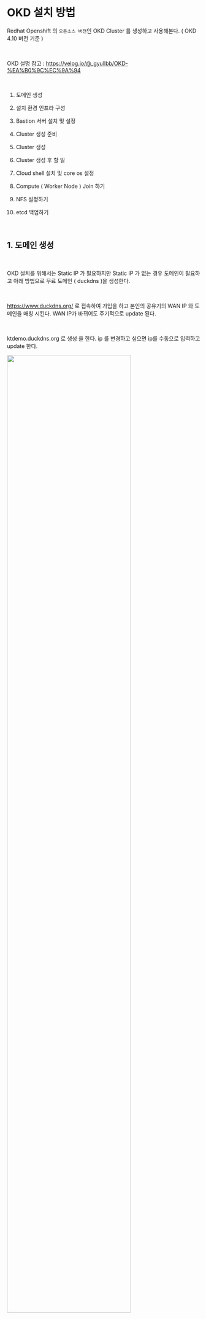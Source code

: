 # OKD  설치 방법
 
Redhat Openshift 의  `오픈소스 버전`인 OKD Cluster 를  생성하고 사용해본다.   ( OKD 4.10 버전 기준 )     

<br/>

OKD 설명 참고 :  https://velog.io/@_gyullbb/OKD-%EA%B0%9C%EC%9A%94  

<br/>

1. 도메인 생성

2. 설치 환경 인프라 구성

3. Bastion 서버 설치 및 설정  

4. Cluster 생성 준비

5. Cluster 생성

6. Cluster 생성 후 할 일

7. Cloud shell 설치 및 core os 설정

8. Compute ( Worker Node ) Join 하기

9. NFS 설정하기

10. etcd 백업하기 

<br/>

## 1. 도메인 생성 

<br>

OKD 설치를 위해서는 Static IP 가 필요하지만 Static IP 가 없는 경우 도메인이 필요하고 아래 방법으로 무료 도메인 ( duckdns )을 생성한다.  

<br/>

https://www.duckdns.org/ 로 접속하여 가입을 하고 본인의 공유기의 WAN IP 와 도메인을 매칭 시킨다. WAN IP가 바뀌어도 주기적으로 update 된다.  

<br/>

ktdemo.duckdns.org 로 생성 을 한다. ip 를 변경하고 싶으면 ip를 수동으로 입력하고 update 한다.

<img src="./assets/duckdns_create.png" style="width: 80%; height: auto;"/>

<br/>

위의 도메인이 우리가 설치하는 base 도메인이 된다.  

<br/>

## 2. 설치 환경 인프라 구성

<br/>

설치에 필요한 Node는 총 3 개이고 boostrap 서버는 master 노드 설치 이후 제거 가능하다.  

<br/>


| 서버구분 | Hypervisor | IP | hostname | 용도 | OS | Spec | 기타
|:--------| :-----|:----|  :----|  :----| :----| :----| :----|  
| VM | proxmox | 192.168.1.1.247 | bastion.okd4.ktdemo.duckdns.org | Bastion(LB,DNS) | Centos 8 Stream | 2 core / 4 G / 30G |
| VM | proxmox | 192.168.1.1.128 | bootstrap.okd4.ktdemo.duckdns.org |  Bootstrap | Fedora Core OS 35 | 2 core / 6 G / 40G |
| VM | vmware | 192.168.1.1.146 | okd-1.okd4.ktdemo.duckdns.org | Master/Worker | Fedora Core OS 35 | 8 core / 20 G / 200G | Base OS 윈도우 11 


<br/>

## 3. Bastion 서버 설치 및 설정

<br/>

bastion 서버는 centos 8 stream 으로 proxmox 서버에 설치 한다.  

설치 과정은 생략한다.   

설치 이후에 centos에서 네트웍 활성화를 해야 IP 받아온다. 

<br/>

### 3.1 편의성 패키지 설치

<br/>

vi 에디터 와 tar, wget 라이브러리 설치

```bash
[root@localhost shclub]# dnf install -y vim bash-completion tcpdump tar wget
```

<br/>

### 3.2 hostname 설정

<br/>


```bash
[root@localhost shclub]# hostnamectl set-hostname bastion.okd4.ktdemo.duckdns.org
```

<br/>

### 3.3 방화벽및 selinux 설정

<br/>

```bash
[root@localhost shclub]# vi /etc/selinux/config
```  

<br/>

```bash
# This file controls the state of SELinux on the system.
# SELINUX= can take one of these three values:
#     enforcing - SELinux security policy is enforced.
#     permissive - SELinux prints warnings instead of enforcing.
#     disabled - No SELinux policy is loaded.
SELINUX=disabled
```

<br/>  

방화벽을 disable 한다.  


```bash
[root@localhost shclub]# systemctl disable firewalld --now
Removed /etc/systemd/system/multi-user.target.wants/firewalld.service.
Removed /etc/systemd/system/dbus-org.fedoraproject.FirewallD1.service.
```  

<br/>

### 3.4 bastion 서버 dns 확인

<br/>

bastion server는  resolv.conf 의 nameserver 설정 을 확인해야 하는 데 외부 라이브러리
설치를 하기 위해서는 공유기의 IP로 설정을 한다. ( search는 상관 없음 )  

```bash
[root@bastion shclub]# vi /etc/resolv.conf
# Generated by NetworkManager
search okd4.ktdemo.duckdns.org
nameserver 192.168.1.1
```

<br/>

### 3.5 HAProxy 설치 및 구성, 시작

<br/>

HA Proxy ( L7 ) 를 설치한다.

```bash
[root@localhost shclub]# yum install -y haproxy
```  

<br/>

configuration 을 설정한다.    

```bash
[root@bastion shclub]# vi /etc/haproxy/haproxy.cfg
# Global settings
#---------------------------------------------------------------------
global
    maxconn     20000
    log         /dev/log local0 info
    chroot      /var/lib/haproxy
    pidfile     /var/run/haproxy.pid
    user        haproxy
    group       haproxy
    daemon

    # turn on stats unix socket
    stats socket /var/lib/haproxy/stats

#---------------------------------------------------------------------
# common defaults that all the 'listen' and 'backend' sections will
# use if not designated in their block
#---------------------------------------------------------------------
defaults
    log                     global
    mode                    http
    option                  httplog
    option                  dontlognull
    option http-server-close
    option redispatch
    option forwardfor       except 127.0.0.0/8
    retries                 3
    maxconn                 20000
    timeout http-request    10000ms
    timeout http-keep-alive 10000ms
    timeout check           10000ms
    timeout connect         40000ms
    timeout client          300000ms
    timeout server          300000ms
    timeout queue           50000ms

# Enable HAProxy stats
listen stats
    bind :9000
    mode http
    stats enable
    stats uri /
    stats refresh 5s

#---------------------------------------------------------------------
# static backend for serving up images, stylesheets and such
#---------------------------------------------------------------------
backend static
    balance     roundrobin
    server      static 127.0.0.1:4331 check

# OKD  API Server
frontend openshift_api_frontend
    bind *:6443
    default_backend openshift_api_backend
    mode tcp
    option tcplog

backend openshift_api_backend
    mode tcp
    balance source
    server      bootstrap 192.168.1.128:6443 check # bootstrap 서버
    server      okd-1 192.168.1.146:6443 check # okd master/worker 설정
    #server     okd-2 192.168.1.147:6443 check  # 추가 서버 있다면 설정

# OKD Machine Config Server
frontend okd_machine_config_server_frontend
    mode tcp
    bind *:22623
    default_backend okd_machine_config_server_backend

backend okd_machine_config_server_backend
    mode tcp
    balance source
    server      bootstrap 192.168.1.128:22623 check # bootstrap 서버
    server      okd-1 192.168.1.146:22623 check # okd master/worker 설정
    #server     okd-2 192.168.1.147:22623 check  # 추가 서버 있다 면 설정

# OKD Ingress - layer 4 tcp mode for each. Ingress Controller will handle layer 7.
frontend okd_http_ingress_frontend
    bind *:80
    default_backend okd_http_ingress_backend
    mode tcp

backend okd_http_ingress_backend
    balance source
    mode tcp
    server      okd-1 192.168.1.146:80 check # okd master/worker 설정
    #server     okd-2 192.168.1.147:80 check  # 추가 서버 있다 면 설정

frontend okd_https_ingress_frontend
    bind *:443
    default_backend okd_https_ingress_backend
    mode tcp

backend okd_https_ingress_backend
    mode tcp
    balance source
    server      okd-1 192.168.1.146:443 check
    #server     okd-2 192.168.1.148:443 check  # 추가 서버 있다 면 설정

```

<br/>

haproxy를 enable 해서 활성화 한다.  

```bash
[root@localhost shclub]# systemctl enable haproxy --now
```  

<br/>

서비스 활성화시에 애러가 발생하면 status를 확인한다.

```bash
[root@bastion shclub]# systemctl status haproxy
```  

<br/>

bind 에러가 나는 경우 아래와 같이 설정한다.

```bash
[root@bastion shclub]# setsebool -P haproxy_connect_any=1
[root@bastion shclub]# systemctl restart haproxy
```  

<br/>

### 3.6 HTTP 서버 ( Apache ) 설치 및 구성

<br/>

bootstrap , master , worker 노드를 생성하기 위해서는 bastion에 web 서버를 구성하여  
ignition 화일을 다운 받아 설치를 한다.  ( 여기서는 Apache를 설치한다. )    

<br/>

HTTP 설치 후 기본 80 포트 구성을 8080으로 변경한 후 서비스를 시작합니다.

```bash
[root@localhost ~]# dnf install -y httpd
[root@localhost ~]# vi /etc/httpd/conf/httpd.conf
```

<br/>

```bash
[root@localhost ~]# cat /etc/httpd/conf/httpd.conf | grep Listen
# Listen: Allows you to bind Apache to specific IP addresses and/or
# Change this to Listen on specific IP addresses as shown below to
#Listen 12.34.56.78:80
Listen 8080
```  
<br/>

Apache web server를 활성화 하고 재기동 한다.

```bash
[root@localhost ~]# systemctl enable httpd --now
Created symlink /etc/systemd/system/multi-user.target.wants/httpd.service → /usr/lib/systemd/system/httpd.service.

[root@localhost ~]# systemctl restart httpd
```  

<br/>

### 3.7 DNS 서버 설치 및 구성

<br/>

bind 를 설치하고 DNS 서버를 구성하자.  

<br/>

```bash
[root@localhost ~]# dnf install -y bind bind-utils
[root@localhost ~]# systemctl enable named --now
Created symlink /etc/systemd/system/multi-user.target.wants/named.service → /usr/lib/systemd/system/named.service.
```

<br/>

/etc/named.conf 화일을 수정한다.  

<br/>

```bash
[root@bastion shclub]# vi /etc/named.conf
options {
	listen-on port 53 { any; };
	listen-on-v6 port 53 { none; };
	directory 	"/var/named";
	dump-file 	"/var/named/data/cache_dump.db";
	statistics-file "/var/named/data/named_stats.txt";
	memstatistics-file "/var/named/data/named_mem_stats.txt";
	secroots-file	"/var/named/data/named.secroots";
	recursing-file	"/var/named/data/named.recursing";
	allow-query     { any; };

	/*
	 - If you are building an AUTHORITATIVE DNS server, do NOT enable recursion.
	 - If you are building a RECURSIVE (caching) DNS server, you need to enable
	   recursion.
	 - If your recursive DNS server has a public IP address, you MUST enable access
	   control to limit queries to your legitimate users. Failing to do so will
	   cause your server to become part of large scale DNS amplification
	   attacks. Implementing BCP38 within your network would greatly
	   reduce such attack surface
	*/
	recursion yes;

	dnssec-enable yes;
	dnssec-validation yes;

	managed-keys-directory "/var/named/dynamic";

	pid-file "/run/named/named.pid";
	session-keyfile "/run/named/session.key";

	/* https://fedoraproject.org/wiki/Changes/CryptoPolicy */
	include "/etc/crypto-policies/back-ends/bind.config";
};

logging {
        channel default_debug {
                file "data/named.run";
                severity dynamic;
        };
};

zone "." IN {
	type hint;
	file "named.ca";
};

include "/etc/named.rfc1912.zones";
include "/etc/named.root.key";
```

<br/>

/etc/named.rfc1912.zones 화일을 수정한다.    

아래 2개의 존을 설정해야 한다.     
- ktdemo.duckdns.org : DNS 정방향
- 1.168.192.arpa : DNS 역방향 (  192.168.1 의 반대로 설정 )

<br/>

```bash
zone "ktdemo.duckdns.org" IN {
        type master;
        file "/var/named/okd4.ktdemo.duckdns.org.zone";
        allow-update { none; };
};

zone "1.168.192.arpa" IN {
        type master;
        file "/var/named/1.168.192.in-addr.rev";
        allow-update { none; };
};
```  

<br/>

```bash
[root@bastion named]# vi /etc/named.rfc1912.zones
zone "localhost.localdomain" IN {
	type master;
	file "named.localhost";
	allow-update { none; };
};

zone "localhost" IN {
	type master;
	file "named.localhost";
	allow-update { none; };
};

zone "1.0.0.0.0.0.0.0.0.0.0.0.0.0.0.0.0.0.0.0.0.0.0.0.0.0.0.0.0.0.0.0.ip6.arpa" IN {
	type master;
	file "named.loopback";
	allow-update { none; };
};

zone "1.0.0.127.in-addr.arpa" IN {
	type master;
	file "named.loopback";
	allow-update { none; };
};

zone "0.in-addr.arpa" IN {
	type master;
	file "named.empty";
	allow-update { none; };
};

zone "ktdemo.duckdns.org" IN {
        type master;
        file "/var/named/okd4.ktdemo.duckdns.org.zone";
        allow-update { none; };
};

zone "1.168.192.arpa" IN {
        type master;
        file "/var/named/1.168.192.in-addr.rev";
        allow-update { none; };
};
```

<br/>

/var/named 폴더로 이동한다.

<br/>

```bash
[root@bastion shclub]# cd /var/named
```  

<br/>

okd4.ktdemo.duckdns.org.zone 파일 설정 ( DNS 정방향 )  
- ip와 hostname을 잘 수정한다.  

<br/>

```bash
[root@bastion named]# ls
  data  dynamic  named.ca  named.empty  named.localhost  named.loopback   slaves
[root@bastion named]# vi okd4.ktdemo.duckdns.org.zone
$TTL 1D
@ IN SOA @ ns.ktdemo.duckdns.org. (
				0	; serial
				1D	; refresh
				1H	; retry
				1W	; expire
				3H )	; minimum
@ IN NS ns.ktdemo.duckdns.org.
@ IN A  192.168.1.247	;

; Ancillary services
lb.okd4 	IN	A       192.168.1.247

; Bastion or Jumphost
ns	IN	A	192.168.1.247	;

; OKD Cluster
bastion.okd4    IN      A       192.168.1.247
bootstrap.okd4	IN	A	192.168.1.128

okd-1.okd4	IN	A	192.168.1.146

api.okd4	IN	A	192.168.1.247
api-int.okd4	IN	A	192.168.1.247
*.apps.okd4	IN	A	192.168.1.247
```


<br/>

1.168.192.in-addr.rev 파일 설정 ( DNS 역방향 )

<br/>

```bash
[root@bastion named]# vi 1.168.192.in-addr.rev
$TTL 1D
@	IN	SOA	ktdemo.duckdns.org. ns.ktdemo.duckdns.org. (
						0	; serial
						1D	; refresh
						1H	; retry
						1W	; expire
						3H )	; minimum

@	IN	NS	ns.
247	IN	PTR	ns.
247	IN	PTR	bastion.okd4.ktdemo.duckdns.org.
128	IN	PTR	bootstrap.okd4.ktdemo.duckdns.org.
146	IN	PTR	okd-1.okd4.ktdemo.duckdns.org.

247	IN	PTR	api.okd4.ktdemo.duckdns.org.
247	IN	PTR	api-int.okd4.ktdemo.duckdns.org.
```

<br/>

zone 파일 권한 설정을 하고 named 서비스를 재기동한다.    

<br/>

```bash
[root@bastion named]# chown root:named okd4.ktdemo.duckdns.org.zone
[root@bastion named]# chown root:named 1.168.192.in-addr.rev
[root@bastion named]# systemctl restart named
```  

<br/>  

이제 bastion 서버의 기본 설정을 완료를 하였다. 


<br/>

## 4. Cluster 생성 준비

<br/>

### 4.1 SSH Key pair 생성

<br/>

bastion 서버의 root 폴더로 이동한다.

<br/>

```bash
[root@bastion named]# cd ~/
```  

<br/>

rsa key를 생성하고 엔터를 계속 치면 2개의 화일이 .ssh 폴더에 생성이 된다.  
- id_rsa : private key
- id_rsa.pub : public key ( bootstrap , master/worker 에 설치 될 key )

<br/>

```bash
[root@localhost ~]# ssh-keygen -t rsa -b 4096 -N ''
Generating public/private rsa key pair.
Enter file in which to save the key (/root/.ssh/id_rsa):
Created directory '/root/.ssh'.
Your identification has been saved in /root/.ssh/id_rsa.
Your public key has been saved in /root/.ssh/id_rsa.pub.
The key fingerprint is:
SHA256:QDIN4njCh9DzWBhgeUu3gye3VldDPb2*****jsXr**l4o root@bastion.okd4.ktdemo.duckdns.org
The key's randomart image is:
+---[RSA 4096]----+
|o++o+o.   ... .  |
|++=+.=.    o o . |
|oo=*+ o   . . . .|
| oo+.= o .   . o |
|    + + S     + .|
|     o       o  .|
|    .       .  .=|
|           .....*|
|           E.o++.|
+----[SHA256]-----+
```  

<br/>

### 4.2 oc 실행 바이너리 와 openshift-install 바이너리 다운로드

<br/>

oc 실행 바이너리 와 openshift-install 바이너리 다운로드 하고 압축을 푼다.  

<br/>

```bash
[root@bastion ~]# wget https://github.com/openshift/okd/releases/download/4.10.0-0.okd-2022-03-07-131213/openshift-install-linux-4.10.0-0.okd-2022-03-07-131213.tar.gz
[root@bastion ~]# wget https://github.com/openshift/okd/releases/download/4.10.0-0.okd-2022-03-07-131213/openshift-client-linux-4.10.0-0.okd-2022-03-07-131213.tar.gz
[root@bastion ~]# tar xvfz openshift-install-linux-4.10.0-0.okd-2022-03-07-131213.tar.gz
README.md
openshift-install
[root@bastion ~]# tar xvfz openshift-client-linux-4.10.0-0.okd-2022-03-07-131213.tar.gz
README.md
oc
kubectl
```
<br/>

/usr/local/bin/ 폴더에 실행화일을 이동하고 실행 권한을 준다.   

<br/>

```bash
[root@bastion ~]# mv oc kubectl openshift-install /usr/local/bin/
[root@bastion ~]# chmod 755 /usr/local/bin/{oc,kubectl,openshift-install}
[root@bastion ~]# /usr/local/bin/oc version
Client Version: 4.10.0-0.okd-2022-03-07-131213
```

<br/>


### 4.3 pull secret 다운 받기

<br/>

OKD를 설치 하는 과정에서 redhat 의 private registry 에서 이미지를 다운을 받는다.  
private registry 에 접속하기 위해서는 pull secret이 필요하고 아래 redhat 사이트에 접속을 하여 가입을 하고 pull secret를 다운 받는다.  

<br/>

접속하기 : https://cloud.redhat.com/openshift/create/local

<br/>

<img src="./assets/pullsecret.png" style="width: 80%; height: auto;"/>

<br/>

pull secret의 포맷은 아래와 같다.  

<br/>

```bash
{"auths":{"cloud.openshift.com":{"auth":"b3BlbnNoaWZ0LXJlbGVhc2UtZGV2K29jbV9hY2Nlc3NfODA3Yjc0MDgzODBmNDg4NmE-------zSDdNSTFGRzFPN1hBODRSQjZONTFYSw==","email":"shclub@gmail.com"},"quay.io":{"auth":"b3BlbnNoaWZ0LXJlbGVhc2UtZGV2K29jbV9hY2Nlc3NfODA3Yjc0MDgzODBmNDg4NmExYTE4YWVjMzZjZDc3ZTE6WEhHTVhYWlAzMjEyR0tJUFRaN0Y3MUNSWVRHUEVMM1BBRThQUExWSlEzSDdNSTFGRzFPN1hBODRSQjZONTFYSw==","email":"shclub@gmail.com"},"registry.connect.redhat.com":{"auth":"fHVoYy1wb29sLTYxMTBkMjQyLTQ3MjgtNDBhYS05Zjc5LTdjZTMyNDUyNzJlYzpleUpoYkdjaU9pSlNVelV4TWlKOS5leUp6ZFdJaU9pSXdaamMyTkRRMU4yVXdNREUwT0dJek9EZGpNVGMyTW1GaE9ERTBORGcwTVNKOS5aNXZrTnNTb3NlQ1NfTDZOQ1NiN0I5NTVkUkR4NmVsUWpkZGMwRl9-------wSlRiX0hrUVVoUHE5dEthOVZDOWtsS2tCNVViSEF3OXByNTdnR25QSzFRNzJycDI4NA==","email":"shclub@gmail.com"},"registry.redhat.io":{"auth":"-------Da3JnS0xUMEJqYks5Y0FoR0JfRjBZMjZEa3lCOHF2SkdRSGE2VklOQ1Y3dnpRTU1GU3lHeWdZQ2VkWjFSWk9PRUQwSlRiX0hrUVVoUHE5dEthOVZDOWtsS2tCNVViSEF3OXByNTdnR25QSzFRNzJycDI4NA==","email":"shclub@gmail.com"}}}
```  

<br/>

### 4.4 install-config.yaml 파일 생성 및 백업

<br/>

manifest 와 innition 화일을 생성하기 위하여 install-config.yaml를 만든다.

<br/>

pull secret 항목은 위에서 다운받은 redhat pull secret을 복사하고 ssh 키는 bastion에서 생성한 public key를 가져와서 붙여 넣는다.  

```bash
[root@bastion ~]# mkdir -p okd4
[root@bastion ~]# vi ./okd4/install-config.yaml
apiVersion: v1
baseDomain: ktdemo.duckdns.org  # 베이스 도메인. 본인의 공유기 도메인
compute:
- hyperthreading: Enabled
  name: worker
  replicas: 0  # 워커 노드 수
controlPlane:
  hyperthreading: Enabled
  name: master
  replicas: 1  # 마스터 노드 수 ( master 노드는 기본은 worker node 혼용으로 설정 )
metadata:
  name: okd4  # OKD Cluster 이름이며 base domain 앞에 추가가 된다.
networking:
  clusterNetwork:
  - cidr: 10.128.0.0/14
    hostPrefix: 23
  networkType: OpenShiftSDN
  serviceNetwork:
  - 172.30.0.0/16
platform:
  none: {}
pullSecret: '{"auths":{"cloud.openshift.com":{"auth":"b3BlbnNoaWZ0LXJlbGVhc2UtZGV2K29jbV9hY2Nlc3NfODA3Yjc0MDgzODBmNDg4NmExYTE4YWVjMzZjZDc3ZTE6WEhHTVhYWlAzMjEyR0tJUFRaN0Y3MUNSWVRHUEVMM1BBRThQUExWSlE----CNVViSEF3OXByNTdnR25QSzFRNzJycDI4NA==","email":"shclub@gmail.com"}}}'
sshKey: 'ssh-rsa AAAAB3NzaC1yc2EAAAADAQABAAACAQCWJkGLkamR8mtMhNPUC7fY5lzXZFzGpEFftZwkFoXCBWmF------R8chyf60CkHOTFHVqsUHNs3JdkvmJBPWrE3FN3w== root@bastion.okd4.ktdemo.duckdns.org'
```  

<br/>

install-config.yaml 파일은 manifest 와 ignition 생성후 삭제가 되기때문에 백업 폴더를 생성하여 저장한다. 

```bash
[root@bastion ~]# mkdir backup
[root@bastion ~]# cp ./okd4/install-config.yaml ./backup/install-config.yaml
```

<br/>

manifest 화일을 생성한다.    

openshift 폴더가 생성이되고 master/worker 노드 설정 화일들이 있어 여기 값을 수정하여 role 을 할당 할 수 있다.

<br/>

```bash
[root@bastion ~]# /usr/local/bin/openshift-install create manifests --dir=okd4
INFO Consuming Install Config from target directory
WARNING Making control-plane schedulable by setting MastersSchedulable to true for Scheduler cluster settings
INFO Manifests created in: okd4/manifests and okd4/openshift
[root@bastion ~]# ls ./okd4
manifests  openshift
[root@bastion ~]# ls ./okd4/openshift
99_kubeadmin-password-secret.yaml                      99_openshift-machineconfig_99-master-ssh.yaml
99_openshift-cluster-api_master-user-data-secret.yaml  99_openshift-machineconfig_99-worker-ssh.yaml
99_openshift-cluster-api_worker-user-data-secret.yaml  openshift-install-manifests.yaml
```

<br/>

coreos 설정을 위한 ignition 화일을 생성한다.    
역할 별로 ign 파일이 생성이 되고 auth 폴더 안에는 연결 정보 (kubeconfig) 가 저장이 되어 있다.

<br/>

```bash
[root@bastion ~]# /usr/local/bin/openshift-install create ignition-configs --dir=okd4
INFO Consuming Master Machines from target directory
INFO Consuming Openshift Manifests from target directory
INFO Consuming Worker Machines from target directory
INFO Consuming Common Manifests from target directory
INFO Consuming OpenShift Install (Manifests) from target directory
INFO Ignition-Configs created in: okd4 and okd4/auth
[root@bastion ~]# ls ./okd4/
auth  bootstrap.ign  master.ign  metadata.json  worker.ign
```  

<br/>

bastion web 서버에 ign 화일을 복사하고 apache web server를 재 기동한다.

<br/>

```bash
[root@bastion ~]# mkdir /var/www/html/ign
[root@bastion ~]# cp ./okd4/*.ign /var/www/html/ign/
[root@bastion ~]# chmod 777 /var/www/html/ign/*.ign
[root@bastion ~]# systemctl restart httpd
```

<br/>

### 4.5 bootstrap 서버 생성

<br/>

proxmox 서버에 coreos 기반의 bootstrap 용 서버를 생성한다. ( 생성 과정은 생략 )

<br.>

- 다운로드 위치 : 
https://builds.coreos.fedoraproject.org/browser?stream=stable&arch=x86_64 에서
- Version : fedora-coreos-35.20220410.3.1-live.x86_64.iso

<br/>

처음 기동인 되면 자동 로그인 이 되고 proxmox 에서 OS 콘솔로 접속이 가능하다. 
- proxmox 콘솔은 웹이기 때문애 붙여 넣기가 안된다.


<br/>

먼저 네트웍을 설정을 하기 위해서 network device 이름을 확인한다.  

```bash  
[root@localhost core]# nmcli device
ens18   ethernet  connected  Wired connection 1
lo      loopback  unmanaged  --
```  

<br/>

connection 이름을 ens18로 생성한다.  

```bash  
[root@localhost core]# nmcli connection add type ethernet autoconnect yes con-name ens18 ifname ens18
```  

<br/>

네트웍 설정을 한다.  
- ip : bootstrap 서버는 192.168.1.128/24 로 설정한다.
- dns : bastion 서버는 192.168.1.247 로 설정한다.
- gateway : 공유기 ip 인 192.168.1.1 로 설정한다. ( bastion 서버 ip로 해도 상관 없음 )
- dns-search : okd4.ktdemo.duckdns.org 로 설정 ( cluster 이름 + . + base Domain)

<br/>

```bash  
[root@localhost core]# nmcli connection modify ens18 ipv4.addresses 192.168.1.128/24 ipv4.method manual
[root@localhost core]# nmcli connection modify ens18 ipv4.dns 192.168.1.247
[root@localhost core]# nmcli connection modify ens18 ipv4.gateway 192.168.1.1
[root@localhost core]# nmcli connection modify ens18 ipv4.dns-search okd4.ktdemo.duckdns.org
```  

<br/>

설치를 시작하기 전에 bastion 서버의 /etc/resolv.conf 화일의 nameserver 설정을 bastion 서버의 ip인 192.168.1.247 로 변경한다.  
- 변경하지 않으면 EOF 에러등 다양한 에러가 발생한다.
- 이제 부터는 내부 네트웍만 필요하다.    


<br/>

아래 명령어로 bootstrap 서버 설치를 시작한다.
- --copy-network 의미는 설치 될때 위에서 설정한 네트웍 정보로 설치가 된다.

<br/>

```bash  
[root@localhost core]# coreos-installer install /dev/sda -I http://192.168.1.247:8080/ign/bootstrap.ign --insecure-ignition --copy-network
Installing Fedora CoreOS 35.20220410.3.1 x86_64 (512-byte sectors)
> Read disk 2.5 GiB/2.5 GiB (100%)
Writing Ignition config
Copying networking configuration from /etc/NetworkManager/system-connections/
Copying /etc/NetworkManager/system-connections/ens18.nmconnection to installed system
Copying /etc/NetworkManager/system-connections/ens18-37d95251-8740-4053-a3ee-99ef2a2063c2.nmconnection to installed system
Install complete.
``` 

<br/>

설치가 완료 되면 재기동 한다. 

```bash
[root@localhost core]# reboot now
```

<br/>

bastion 서버에서 bootsrap 서버로 로그인을 해본다.

```bash
[root@bastion config]# ssh core@192.168.1.128
The authenticity of host '192.168.1.128 (192.168.1.128)' can't be established.
ECDSA key fingerprint is SHA256:7+MOJdsnC548GUrGZxYKTnvhG94F+2kyGa2bpSH6eA8.
Are you sure you want to continue connecting (yes/no/[fingerprint])? yes
Warning: Permanently added '192.168.1.128' (ECDSA) to the list of known hosts.
Red Hat Enterprise Linux CoreOS 48.84.202109241901-0
  Part of OpenShift 4.8, RHCOS is a Kubernetes native operating system
  managed by the Machine Config Operator (`clusteroperator/machine-config`).

WARNING: Direct SSH access to machines is not recommended; instead,
make configuration changes via `machineconfig` objects:
  https://docs.openshift.com/container-platform/4.8/architecture/architecture-rhcos.html

---
This is the bootstrap node; it will be destroyed when the master is fully up.

The primary services are release-image.service followed by bootkube.service. To watch their status, run e.g.

  journalctl -b -f -u release-image.service -u bootkube.service
```

<br/>

아래 명령어를 사용하여 설치 로그를 확인한다.  

<br/>

```bash
  [core@localhost ~]$   journalctl -b -f -u release-image.service -u bootkube.service
-- Logs begin at Mon 2023-08-07 05:48:45 UTC. --
Aug 07 05:50:23 localhost bootkube.sh[2232]: wrote /assets/ingress-operator-manifests/cluster-ingress-00-namespace.yaml
Aug 07 05:50:24 localhost bootkube.sh[2232]: Rendering MCO manifests...
Aug 07 05:50:32 localhost bootkube.sh[2232]: I0807 05:50:32.203425       1 bootstrap.go:86] Version: v4.8.0-202110020139.p0.git.6cf1670.assembly.stream-dirty (6cf167014583c41e80407eea5a4eda644f420d26)
Aug 07 05:50:32 localhost bootkube.sh[2232]: I0807 05:50:32.206504       1 bootstrap.go:188] manifests/machineconfigcontroller/controllerconfig.yaml
Aug 07 05:50:32 localhost bootkube.sh[2232]: I0807 05:50:32.208403       1 bootstrap.go:188] manifests/master.machineconfigpool.yaml
Aug 07 05:50:32 localhost bootkube.sh[2232]: I0807 05:50:32.208662       1 bootstrap.go:188] manifests/worker.machineconfigpool.yaml
Aug 07 05:50:32 localhost bootkube.sh[2232]: I0807 05:50:32.208867       1 bootstrap.go:188] manifests/bootstrap-pod-v2.yaml
Aug 07 05:50:32 localhost bootkube.sh[2232]: I0807 05:50:32.209096       1 bootstrap.go:188] manifests/machineconfigserver/csr-bootstrap-role-binding.yaml
Aug 07 05:50:32 localhost bootkube.sh[2232]: I0807 05:50:32.209326       1 bootstrap.go:188] manifests/machineconfigserver/kube-apiserver-serving-ca-configmap.yaml
Aug 07 05:50:32 localhost bootkube.sh[2232]: Rendering CCO manifests...
Aug 07 05:50:39 localhost bootkube.sh[2232]: time="2023-08-07T05:50:39Z" level=info msg="Rendering files to /assets/cco-bootstrap"
Aug 07 05:50:39 localhost bootkube.sh[2232]: time="2023-08-07T05:50:39Z" level=info msg="Writing file: /assets/cco-bootstrap/manifests/cco-cloudcredential_v1_operator_config_custresdef.yaml"
Aug 07 05:50:39 localhost bootkube.sh[2232]: time="2023-08-07T05:50:39Z" level=info msg="Writing file: /assets/cco-bootstrap/manifests/cco-cloudcredential_v1_credentialsrequest_crd.yaml"
Aug 07 05:50:39 localhost bootkube.sh[2232]: time="2023-08-07T05:50:39Z" level=info msg="Writing file: /assets/cco-bootstrap/manifests/cco-namespace.yaml"
Aug 07 05:50:39 localhost bootkube.sh[2232]: time="2023-08-07T05:50:39Z" level=info msg="Writing file: /assets/cco-bootstrap/manifests/cco-operator-config.yaml"
Aug 07 05:50:39 localhost bootkube.sh[2232]: time="2023-08-07T05:50:39Z" level=info msg="Rendering static pod"
Aug 07 05:50:39 localhost bootkube.sh[2232]: time="2023-08-07T05:50:39Z" level=info msg="writing file: /assets/cco-bootstrap/bootstrap-manifests/cloud-credential-operator-pod.yaml"
Aug 07 05:50:40 localhost bootkube.sh[2232]: https://localhost:2379 is healthy: successfully committed proposal: took = 8.685028ms
Aug 07 05:50:40 localhost bootkube.sh[2232]: Starting cluster-bootstrap...
Aug 07 05:50:46 localhost bootkube.sh[2232]: Starting temporary bootstrap control plane...
Aug 07 05:50:46 localhost bootkube.sh[2232]: Waiting up to 20m0s for the Kubernetes API
Aug 07 05:50:47 localhost bootkube.sh[2232]: Still waiting for the Kubernetes API: Get "https://localhost:6443/readyz": dial tcp [::1]:6443: connect: connection refused
```

<br/>

bootstrap 서버에서 exit 하여 bastion 서버로 돌아오고 아래 명령어를 사용하여 모니터링 한다.   

아래 API 버전까지 나와야 정상이고  대부분  the Kubernetes API 서버 접속시 에러가 많이 발생하는데 DNS 서버인 Bastion 서버의 ip로 설정이 안되어 있는 경우가 많다.

<br/>

```bash
[root@bastion shclub]# /usr/local/bin/openshift-install --dir=/root/okd4 wait-for bootstrap-complete --log-level=debug
DEBUG OpenShift Installer 4.10.0-0.okd-2022-03-07-131213
DEBUG Built from commit 3b701903d96b6375f6c3852a02b4b70fea01d694
INFO Waiting up to 20m0s (until 10:36PM) for the Kubernetes API at https://api.okd4.ktdemo.duckdns.org:6443...
INFO API v1.23.3-2003+e419edff267ffa-dirty up
INFO Waiting up to 30m0s (until 10:46PM) for bootstrapping to complete...
```   

<br/>

에러 가 발생하지 않고 `Bootstrap status: complete` 메시지가 나오면 Bootstrap 서버가 정상 설치가 되고 master 노드 생성을 시작합니다.  

```bash
[root@bastion ~]# /usr/local/bin/openshift-install --dir=/root/okd4 wait-for bootstrap-complete --log-level=debug
DEBUG OpenShift Installer 4.10.0-0.okd-2022-03-07-131213
DEBUG Built from commit 3b701903d96b6375f6c3852a02b4b70fea01d694
INFO Waiting up to 20m0s (until 9:58AM) for the Kubernetes API at https://api.okd4.ktdemo.duckdns.org:6443...
INFO API v1.23.3-2003+e419edff267ffa-dirty up
INFO Waiting up to 30m0s (until 10:08AM) for bootstrapping to complete...
DEBUG Bootstrap status: complete
```
<br/>

## 5. Cluster 생성 

<br/> 

### 5.1 master 노드 생성

<br/>

vmware 에 coreos 기반의 master/worker 겸용 서버를 생성한다. ( 생성 과정은 생략 )

<br.>

- 다운로드 위치 : 
https://builds.coreos.fedoraproject.org/browser?stream=stable&arch=x86_64 에서
- Version : fedora-coreos-35.20220410.3.1-live.x86_64.iso

<br/>

처음 기동인 되면 자동 로그인 이 되고 vmware 에서 OS 콘솔로 접속이 가능하다.  
- vmware 콘솔은 붙여 넣기가 가능하다.

<br/>

먼저 네트웍을 설정을 하기 위해서 network device 이름을 확인한다.  

```bash  
[root@localhost core]# nmcli device
DEVICE  TYPE      STATE      CONNECTION
ens160  ethernet  connected  Wired connection 1
lo      loopback  unmanaged  --
```  

<br/>

connection 이름을 ens160으로 생성한다.  

```bash  
[root@localhost core]# nmcli connection add type ethernet autoconnect yes con-name ens160 ifname ens160
```  

<br/>

네트웍 설정을 한다.  
- ip : okd-1 서버는 192.168.1.146/24 로 설정한다.
- dns : bastion 서버는 192.168.1.247 로 설정한다.
- gateway : 공유기 ip 인 192.168.1.1 로 설정한다. ( bastion 서버 ip로 해도 상관 없음 )
- dns-search : okd4.ktdemo.duckdns.org 로 설정 ( cluster 이름 + . + base Domain)

<br/>

```bash  
[root@localhost core]# nmcli connection modify ens160 ipv4.addresses 192.168.1.146/24 ipv4.method manual
[root@localhost core]# nmcli connection modify ens160 ipv4.dns 192.168.1.247
[root@localhost core]# nmcli connection modify ens160 ipv4.gateway 192.168.1.1
[root@localhost core]# nmcli connection modify ens160 ipv4.dns-search okd4.ktdemo.duckdns.org
```  

<br/>

master 노드 ( okd-1 ) 설치를 한다.

<br/>

```bash
[root@localhost core]# coreos-installer install /dev/sda -I http://192.168.1.247:8080/ign/master.ign --insecure-ignition --copy-network
Installing Fedora CoreOS 35.20220410.3.1 x86_64 (512-byte sectors)
> Read disk 2.5 GiB/2.5 GiB (100%)
Writing Ignition config
Copying networking configuration from /etc/NetworkManager/system-connections/
Copying /etc/NetworkManager/system-connections/ens160.nmconnection to installed system
Install complete.
```  

<br/>

hostname을 설정 하고 재기동 한다.

<br/>

```bash
[root@localhost core]# hostnamectl set-hostname okd-1.okd4.ktdemo.duckdns.org
[root@localhost core]# reboot now
``` 

<br/>

bastion 서버에서 아래 명령어로 모니터링을 하고  `It is now safe to remove the bootstrap resources` 가 나오면 정상적으로 master 노드가 설치가 완료 됩니다.   

<br/>

```bash
[root@bastion ~]# /usr/local/bin/openshift-install --dir=/root/okd4 wait-for bootstrap-complete --log-level=debug
DEBUG OpenShift Installer 4.10.0-0.okd-2022-03-07-131213
DEBUG Built from commit 3b701903d96b6375f6c3852a02b4b70fea01d694
INFO Waiting up to 20m0s (until 9:58AM) for the Kubernetes API at https://api.okd4.ktdemo.duckdns.org:6443...
INFO API v1.23.3-2003+e419edff267ffa-dirty up
INFO Waiting up to 30m0s (until 10:08AM) for bootstrapping to complete...
DEBUG Bootstrap status: complete
INFO It is now safe to remove the bootstrap resources
DEBUG Time elapsed per stage:
DEBUG Bootstrap Complete: 7m56s
INFO Time elapsed: 7m56s
```


<br/>

## 6. Cluster 생성 후 할일

<br/> 

### 6.1 HAProxy 설정 변경

<br/>

OKD 클러스터가 정상적으로 구성되었기 때문에 bastion 서버에서  HAProxy가 bootstrap으로 LB (Load Balancing) 되지 않도록 수정 후 서비스를 재시작합니다.

<br/>

```bash
[root@bastion config]# vi /etc/haproxy/haproxy.cfg
```

<br/>

```bash
backend openshift_api_backend
    mode tcp
    balance source
    #server      bootstrap 192.168.1.128:6443 check
    server      okd-1 192.168.1.146:6443 check

backend ocp_machine_config_server_backend
    mode tcp
    balance source
    #server      bootstrap 192.168.1.128:22623 check
    server      okd-1 192.168.1.146:22623 check
```

<br/>

haproxy를  재기동 한다.

<br/>

```bash
[root@bastion config]# systemctl restart haproxy
```

<br/>

### 6.2 OKD 연결 설정

<br/>

.bash_profile 에 연결 정보를 설정합니다.   


```bash
[root@bastion ~]# vi ~/.bash_profile
# .bash_profile

# Get the aliases and functions
if [ -f ~/.bashrc ]; then
	. ~/.bashrc
fi

# User specific environment and startup programs
# /usr/local/bin 추가 
PATH=$PATH:$HOME/bin:/usr/local/bin

export PATH

# Added for okd4 : 아래 구문 추가
export KUBECONFIG=/root/okd4/auth/kubeconfig
```

<br/>

source 명령어로 profile 를 적용하고 node를 조회해 봅니다.  
정상적으로 node가 조회가 됩니다.  

```bash
[root@bastion ~]# source ~/.bash_profile
[root@bastion ~]# oc get nodes
NAME                            STATUS   ROLES           AGE   VERSION
okd-1.okd4.ktdemo.duckdns.org   Ready    master,worker   18m   v1.23.3+759c22b
```

<br/>

cluster componet 조회를 해봅니다.  

모든 Cluster Operator가 True / False / False 여야 정상입니다.
  
<br/>

```bash
[root@bastion ~]# oc get co
NAME                                       VERSION                          AVAILABLE   PROGRESSING   DEGRADED   SINCE   MESSAGE
authentication                             4.10.0-0.okd-2022-03-07-131213   True        True          False      64s     OAuthServerDeploymentProgressing: deployment/oauth-openshift.openshift-authentication: observed generation is 2, desired generation is 3.
baremetal                                  4.10.0-0.okd-2022-03-07-131213   True        False         False      14m
cloud-controller-manager                   4.10.0-0.okd-2022-03-07-131213   True        False         False      18m
cloud-credential                           4.10.0-0.okd-2022-03-07-131213   True        False         False      17m
cluster-autoscaler                         4.10.0-0.okd-2022-03-07-131213   True        False         False      14m
config-operator                            4.10.0-0.okd-2022-03-07-131213   True        False         False      16m
console                                    4.10.0-0.okd-2022-03-07-131213   True        False         False      64s
csi-snapshot-controller                    4.10.0-0.okd-2022-03-07-131213   True        False         False      16m
dns                                        4.10.0-0.okd-2022-03-07-131213   True        False         False      14m
etcd                                       4.10.0-0.okd-2022-03-07-131213   True        False         False      14m
image-registry                             4.10.0-0.okd-2022-03-07-131213   True        False         False      7m6s
ingress                                    4.10.0-0.okd-2022-03-07-131213   True        False         False      13m
insights                                   4.10.0-0.okd-2022-03-07-131213   True        False         False      9m58s
kube-apiserver                             4.10.0-0.okd-2022-03-07-131213   True        False         False      9m29s
kube-controller-manager                    4.10.0-0.okd-2022-03-07-131213   True        False         False      13m
kube-scheduler                             4.10.0-0.okd-2022-03-07-131213   True        False         False      9m38s
kube-storage-version-migrator              4.10.0-0.okd-2022-03-07-131213   True        False         False      16m
machine-api                                4.10.0-0.okd-2022-03-07-131213   True        False         False      15m
machine-approver                           4.10.0-0.okd-2022-03-07-131213   True        False         False      16m
machine-config                             4.10.0-0.okd-2022-03-07-131213   True        False         False      14m
marketplace                                4.10.0-0.okd-2022-03-07-131213   True        False         False      14m
monitoring                                 4.10.0-0.okd-2022-03-07-131213   True        False         False      52s
network                                    4.10.0-0.okd-2022-03-07-131213   True        False         False      16m
node-tuning                                4.10.0-0.okd-2022-03-07-131213   True        False         False      15m
openshift-apiserver                        4.10.0-0.okd-2022-03-07-131213   True        False         False      5m27s
openshift-controller-manager               4.10.0-0.okd-2022-03-07-131213   True        False         False      15m
openshift-samples                          4.10.0-0.okd-2022-03-07-131213   True        False         False      6m53s
operator-lifecycle-manager                 4.10.0-0.okd-2022-03-07-131213   True        False         False      15m
operator-lifecycle-manager-catalog         4.10.0-0.okd-2022-03-07-131213   True        False         False      15m
operator-lifecycle-manager-packageserver   4.10.0-0.okd-2022-03-07-131213   True        False         False      8m48s
service-ca                                 4.10.0-0.okd-2022-03-07-131213   True        False         False      16m
storage                                    4.10.0-0.okd-2022-03-07-131213   True        False         False      16m
```

<br/>

bastion 서버에서 아래 명령어로 설치 확인을 하며 kubeadmin 비밀번호를 알수 있습니다.    

향후 계정을 신규로 생성하여 cluster admin 권한을 준후 kubeadmin은 삭제합니다.  
- cluster admin 계정을 먼저 생성하지 않고 kubeadmin 삭제하면 cluster 재생성 해야합니다.

<br/>

```bash
[root@bastion ~]# openshift-install --dir=/root/okd4 wait-for install-complete
INFO Waiting up to 40m0s (until 10:35AM) for the cluster at https://api.okd4.ktdemo.duckdns.org:6443 to initialize...
INFO Waiting up to 10m0s (until 10:05AM) for the openshift-console route to be created...
INFO Install complete!
INFO To access the cluster as the system:admin user when using 'oc', run 'export KUBECONFIG=/root/okd4/auth/kubeconfig'
INFO Access the OpenShift web-console here: https://console-openshift-console.apps.okd4.ktdemo.duckdns.org
INFO Login to the console with user: "kubeadmin", and password: "HeJDB-***-****b****-4hb4q"
INFO Time elapsed: 0s
```

<br/>

### 6.2 OKD 계정 생성

<br/>

admin으로 먼저 접속을 해봅니다.    

```bash
[root@bastion ~]# oc login -u system:admin
Logged into "https://api.okd4.ktdemo.duckdns.org:6443" as "system:admin" using existing credentials.

You have access to 65 projects, the list has been suppressed. You can list all projects with 'oc projects'

Using project "default".
```

<br/> 

okd 계정을 생성을 하고 비밀번호를 htpasswd 방식으로 설정하기 위해 httpd-tools 라이브러리를 설치합니다.  

<br/>

```bash
[root@bastion ~]# dnf install -y httpd-tools
Last metadata expiration check: 1:51:05 ago on Mon 07 Aug 2023 02:28:18 AM EDT.
Package httpd-tools-2.4.37-54.module_el8.8.0+1256+e1598b50.x86_64 is already installed.
Dependencies resolved.
Nothing to do.
Complete!
```

<br/>

shclub 라는 이름으로 계정을 만들고 비밀번호도 같이 입력합니다.

<br/>

```bash
[root@bastion ~]# touch htpasswd
[root@bastion ~]# htpasswd -Bb htpasswd shclub 'S#123************'
Adding password for user root
[root@bastion ~]# cat htpasswd
root:$2y$05$kjWLoagesIMy0.**************
```
<br/>

htpasswd 라는 이름으로 kubernetes secret 을 생성합니다.

<br/>

```bash
[root@bastion ~]# oc --user=admin create secret generic htpasswd  --from-file=htpasswd -n openshift-config
[root@bastion ~]# oc get secret  -n openshift-config
NAME                                      TYPE                                  DATA   AGE
builder-dockercfg-lkfwf                   kubernetes.io/dockercfg               1      20m
builder-token-n4j9g                       kubernetes.io/service-account-token   4      20m
builder-token-sng5g                       kubernetes.io/service-account-token   4      20m
default-dockercfg-cdtkb                   kubernetes.io/dockercfg               1      20m
default-token-mxlks                       kubernetes.io/service-account-token   4      20m
default-token-s2w2r                       kubernetes.io/service-account-token   4      27m
deployer-dockercfg-s2wbh                  kubernetes.io/dockercfg               1      20m
deployer-token-skjsq                      kubernetes.io/service-account-token   4      20m
deployer-token-wf8wn                      kubernetes.io/service-account-token   4      20m
etcd-client                               kubernetes.io/tls                     2      27m
etcd-metric-client                        kubernetes.io/tls                     2      27m
etcd-metric-signer                        kubernetes.io/tls                     2      27m
etcd-signer                               kubernetes.io/tls                     2      27m
htpasswd                                  Opaque                                0      8s
initial-service-account-private-key       Opaque                                1      27m
pull-secret                               kubernetes.io/dockerconfigjson        1      27m
webhook-authentication-integrated-oauth   Opaque                                1      24m
```  

<br/>

OKD Cluster 에 생성하기 위해 `Local Password` 라는 이름으로 identityProviders 를 생성하고 replace 명령어를 사용하여 적용합니다.

<br/>

```bash
[root@bastion ~]# vi oauth-config.yaml
apiVersion: config.openshift.io/v1
kind: OAuth
metadata:
  name: cluster
spec:
  identityProviders:
  - name: Local Password
    mappingMethod: claim
    type: HTPasswd
    htpasswd:
      fileData:
        name: htpasswd
[root@bastion ~]# oc replace -f oauth-config.yaml
oauth.config.openshift.io/cluster replaced
```

<br/>

브라우저를 통해 okd web console 에 접속하기 위해 url을 확인합니다.  

<br/>

```bash
[root@bastion ~]# oc whoami --show-console
https://console-openshift-console.apps.okd4.ktdemo.duckdns.org
```

<br/>

웹브라우저와 외부에서 접속하기 위해서는 공유기에서 포트포워딩을 해주어 합니다. ( 6443,443 포트)

<img src="./assets/router_port_forwarding.png" style="width: 60%; height: auto;"/>

<br/>

또한, bastion 서버의 nameserver 를 공유기의 ip로 아래과 같이 변경한다.

```bash
[root@bastion ~]# vi /etc/resolv.conf

# Generated by NetworkManager
search okd4.ktdemo.duckdns.org
nameserver 192.168.1.1
```  

<br/>

웹 브라우저에서 접속해 보면 정상적인 okd 로그인 화면이 나옵니다.  

<img src="./assets/okd_welcome.png" style="width: 80%; height: auto;"/>

<br/>

bastion 서버에서 해당 유저로 로그인 합니다.  

```bash
[root@bastion ~]# oc login https://api.okd4.ktdemo.duckdns.org:6443 -u shclub -p N********9876! --insecure-skip-tls-verify
Login successful.

You don't have any projects. You can try to create a new project, by running

    oc new-project <projectname>
```

<br/>

### 6.3 OKD 계정 권한 할당

<br/>


shcub 라는 namespace를 생성합니다.  

```bash
[root@bastion ~]# oc new-project shclub
```  

해당 namespace 에 pod를 생성하면 시작이된 후 권한이 없어서 곧 에러가 발생합니다.

<br/>

admin 으로 로그인 한 후 anyuid 권한을 할당합니다.      

아래와 같은 로그 발생시에는 context를 변경해야 합니다.

```bash
[root@bastion ~]# oc login -u system:admin
error: username system:admin is invalid for basic auth
```  

<br/>

context를 조회를 하면  * 표시가 현재 사용하는  context 입니다.

```bash
[root@bastion ~]# oc config get-contexts
CURRENT   NAME                                                    CLUSTER                            AUTHINFO                                        NAMESPACE
*         /api-okd4-ktdemoduckdns-org:6443/root                   api-okd4-ktdemoduckdns-org:6443    root/api-okd4-ktdemoduckdns-org:6443
          /api-okd4-ktdemoduckdns-org:6443/shclub                 api-okd4-ktdemoduckdns-org:6443    shclub/api-okd4-ktdemoduckdns-org:6443
          admin                                                   okd4                               admin
          default/api-okd4-ktdemo-duckdns-org:6443/system:admin   api-okd4-ktdemo-duckdns-org:6443   system:admin/api-okd4-ktdemo-duckdns-org:6443   default
```  

<br/>

use-context 구문을 사용하여 현재 사용하는 context 로 변경합니다.  

```bash          
[root@bastion ~]# kubectl config use-context  default/api-okd4-ktdemo-duckdns-org:6443/system:admin
Switched to context "default/api-okd4-ktdemo-duckdns-org:6443/system:admin".
[root@bastion ~]# oc login -u system:admin
Logged into "https://api.okd4.ktdemo.duckdns.org:6443" as "system:admin" using existing credentials.

You have access to 65 projects, the list has been suppressed. You can list all projects with 'oc projects'

Using project "default".
```   

<br/>

shclub 유저에게 shclub namespace의 default service account 권한을 할당합니다.      

<br/>

```bash
oc adm policy add-scc-to-user anyuid system:serviceaccount:<NAMESPACE>:default
```    


```bash
[root@bastion ~]# oc adm policy add-scc-to-user anyuid system:serviceaccount:shclub:default
clusterrole.rbac.authorization.k8s.io/system:openshift:scc:anyuid added: "default"
```  

<br/>

namespace의 admin 권한을 추가로 부여합니다.   

```bash
oc adm policy add-role-to-user admin <계정> -n <NAMESPACE> 
```  

<br/>

```bash
[root@bastion ~]# oc adm policy add-role-to-user admin shclub -n shclub
clusterrole.rbac.authorization.k8s.io/admin added: "shclub"
```

<br/>

Pod를 하나 생성해 봅니다.  


```bash
[root@bastion ~]# kubectl run nginx --image=nginx
pod/nginx created
[root@bastion ~]# kubectl get po
NAME    READY   STATUS              RESTARTS   AGE
nginx   0/1     ContainerCreating   0          4s
[root@bastion ~]# kubectl get po
NAME    READY   STATUS    RESTARTS   AGE
nginx   1/1     Running   0          8s
```  

<br/>

정상적으로 Running 하는 것을 확인 할 수 있습니다.  

<br/>

kubeadmin 대신 cluster-admin 생성은 root 라는 계정을 만들고 cluster-admin권한을 할당합니다.    

<br/>

```bash
[root@bastion ~]# oc adm policy add-cluster-role-to-user cluster-admin root
clusterrole.rbac.authorization.k8s.io/cluster-admin added: "root"
```

<br/>

### 6.4 Coreos  패스워드로 연결 방법

<br/>

coreos 를 ssh 대신 패스워드 방식으로 접속하기 위해서는 먼저 ssh로 로그인을 하고 super user 권한을 확득합니다.  

```bash
[core@localhost ~]$ sudo su
```  

<br/>  

core 계정에 비밀번호를 생성합니다.   
 
```bash
[root@localhost core]# passwd core
Changing password for user core.
New password:
Retype new password:
passwd: all authentication tokens updated successfully.
```  

<br/>  

/etc/ssh/sshd_config.d 폴더로 이동합니다.  


```bash 
[root@localhost core]# cd /etc/ssh/sshd_config.d
[root@localhost ssh]# ls
moduli      ssh_config.d        ssh_host_ecdsa_key.pub  ssh_host_ed25519_key.pub  ssh_host_rsa_key.pub
ssh_config  ssh_host_ecdsa_key  ssh_host_ed25519_key    ssh_host_rsa_key          sshd_config
```
<br/>  

20-enable-passwords.conf 를 생성한다.    

```bash
[root@okd-1 sshd_config.d]# ls
10-insecure-rsa-keysig.conf 40-disable-passwords.conf  40-ssh-key-dir.conf  50-redhat.conf
[root@localhost ssh]# vi 20-enable-passwords.conf
```  

<br/>

아래와 같이 값을 생성하고 저장한다.   

```bash
  PasswordAuthentication yes
```  

<br/>

sshd 데몬을 재기동한다.    

```bash
[root@localhost ssh]# systemctl restart sshd
```
이제 어느 곳에서든 id/password로 접속 가능하다.  

<br/>

## 7 Cloud shell 설치 및 core os 설정

<br/>


### 7.1 helm 으로 설치

<br/>

설치를 위해서 cluster admin 권한이 있어야 한다.    

<br/>


참고 : https://github.com/shclub/cloudtty

```bash
jakelee@jake-MacBookAir cloudshell % oc login https://api.okd4.ktdemo.duckdns.org:6443 -u root -p Sh********0 --insecure-skip-tls-verify
WARNING: Using insecure TLS client config. Setting this option is not supported!

Login successful.

You have access to 68 projects, the list has been suppressed. You can list all projects with 'oc projects'

Using project "shclub".
jakelee@jake-MacBookAir ~ % helm install cloudtty-operator --version 0.5.0 cloudtty/cloudtty
NAME: cloudtty-operator
LAST DEPLOYED: Fri Aug 11 13:19:49 2023
NAMESPACE: shclub
STATUS: deployed
REVISION: 1
TEST SUITE: None
NOTES:
Thank you for installing cloudtty.

Your release is named cloudtty-operator.

To learn more about the release, try:

  $ helm status cloudtty-operator
  $ helm get all cloudtty-operator

Documention: https://github.com/cloudtty/cloudtty/-/blob/main/README.md
jakelee@jake-MacBookAir ~ % kubectl wait deployment cloudtty-operator-controller-manager --for=condition=Available=True
deployment.apps/cloudtty-operator-controller-manager condition met
```  

<br/>

root/.kube 폴더에 kubeconfig 를 생성한다.     

```bash
[root@bastion .kube]# vi kubeconfig
apiVersion: v1
clusters:
- cluster:
    insecure-skip-tls-verify: true
    server: https://api.okd4.ktdemoduckdns.org:6443
  name: api-okd4-ktdemoduckdns-org:6443
contexts:
- context:
    cluster: api-okd4-ktdemoduckdns-org:6443
    user: shclub/api-okd4-ktdemoduckdns-org:6443
  name: /api-okd4-ktdemoduckdns-org:6443/shclub
current-context: /api-okd4-ktdemoduckdns-org:6443/root
kind: Config
preferences: {}
users:
- name: shclub/api-okd4-ktdemoduckdns-org:6443
  user:
    token: sha256~********cnLskhIKbwmYwoKAuZ9sowsvSZTsiU
```   

<br/>

```bash
[root@bastion .kube]# ls -al
total 32
drwxr-x---   3 root root    37 Aug  9 10:44 .
dr-xr-x---. 11 root root  4096 Aug 20 21:09 ..
drwxr-x---   4 root root    35 Aug  9 09:53 cache
-rw-r-----   1 root root 25107 Aug  9 10:44 kubeconfig
```  

<br/>

my-kubeconfig 라는 이름으로 secret을 생성한다.   
- 접속 정보를 제한. 


<br/>

```bash
[root@bastion ~]# kubectl create secret generic my-kubeconfig --from-file=/root/.kube/config
secret/my-kubeconfig created
```  

<br/>

Dockerfile 을 생성하고 custom 이미지를 생성한다.    

<br/>

https://github.com/shclub/cloudshell 의 Dockerfile를 사용하여 GitHub Action으로 생성한다.  
-  openshift client 는 Alpine Docker image 에서는 동작하지 않기 때문에 원한다면 ubuntu 이미지를 사용하여야 함.

<br/>

cloudshell 을 생성하기 위한 yaml 화일을 생성하고 적용한다.  

```bash
[root@bastion cloudshell]# cat cloud_shell.yaml
apiVersion: cloudshell.cloudtty.io/v1alpha1
kind: CloudShell
metadata:
  name: okd-shell
spec:
  secretRef:
    name: "my-kubeconfig"
  image: shclub/cloudshell:master
#  commandAction: "kubectl -n shclub get po && bash"
  commandAction: "bash"
  exposureMode: "ClusterIP"
#  exposureMode: "NodePort"
  ttl: 555555555555  # ttl 설정된 시간 만큼 pod 유지
  once: false
[root@bastion cloudshell]# kubectl apply -f cloud_shell.yaml -n shclub
cloudshell.cloudshell.cloudtty.io/okd-shell created
```  

<br/>

아래 명령어로 모니터링을 하고 `Ready` 상태가 되면 정상적으로 생성이 된것 입니다. 

```bash
jakelee@jake-MacBookAir ~ % kubectl get cloudshell -w
NAME          USER   COMMAND   TYPE        URL   PHASE   AGE
okd-shell            bash      ClusterIP                 0s
okd-shell            bash      ClusterIP                 0s
okd-shell            bash      ClusterIP         CreatedJob   0s
okd-shell            bash      ClusterIP   172.30.180.191:7681   CreatedRouteRule   0s
okd-shell            bash      ClusterIP   172.30.180.191:7681   Ready              3s
```

<br/>

서비스 이름을 확인한다.  

```bash
[root@bastion cloudshell]# kubectl get po -n shclub
NAME                                                    READY   STATUS    RESTARTS   AGE
cloudshell-okd-shell-llr7q                              1/1     Running   0          5s
cloudtty-operator-controller-manager-574c45b9df-zg7cf   1/1     Running   0          4m30s
```

<br/>

### 7.2 route 생성

<br/>

route 생성시 주의 사항은 tls option 설정을 아래와 같이 해야함. (`Allow`, `edge`)

<br/>

```bash
[root@bastion cloudshell]# cat cloudshell_route.yaml
apiVersion: route.openshift.io/v1
kind: Route
metadata:
  labels:
    app : okd-shell
  name: okd-shell
spec:
  host: okd-shell-shclub.apps.okd4.ktdemo.duckdns.org
  port:
    targetPort: ttyd
  tls:
    insecureEdgeTerminationPolicy: Allow
    termination: edge
#  tls:
#    insecureEdgeTerminationPolicy: Redirect
#    termination: reencrypt
  to:
    kind: Service
    name: cloudshell-okd-shell
    weight: 100
  wildcardPolicy: None
```

<br/>

route를 생성한다.  

<br/>

```bash  
[root@bastion cloudshell]# kubectl apply -f cloudshell_route.yaml -n shclub
[root@bastion cloudshell]# kubectl get route -n shclub
NAME      HOST/PORT                                       PATH   SERVICES               PORT    TERMINATION          WILDCARD
console   okd-shell-shclub.apps.okd4.ktdemo.duckdns.org          cloudshell-okd-shell   https   reencrypt/Redirect   None
```

<br/>
브라우저에서 route 인 https://okd-shell-shclub.apps.okd4.ktdemo.duckdns.org 로  접속해 보면 아래와 같이 shell이 생성 된것을 알수 있다.  

<br/>

<img src="./assets/cloud_shell1.png" style="width: 80%; height: auto;"/>

<br/>

### 7.3 coreos timezone 설정

<br/>

```bash
[root@okd-1 core]# timedatectl set-timezone Asia/Seoul
[root@okd-1 core]# date
Mon Aug 21 09:35:38 KST 2023
```  


<br/>

### 7.4 coreos log 화일 사이즈 설정

<br/>

linux는 jounal 로그파일 크기가 많이 차지하면 시간이 엄청 걸립니다.    

systemd-journal로그 서비스는 커널의 로그, 초기 시스템 시작 단계, 시작 및 실행 중 시스템 데몬의 표준 출력 및 오류 메시지, syslog에서 로그를 수집하는 향상된 로그 관리 서비스입니다.    

여러가지 로그를 수집하므로 부피가 엄청 늘어날수 있어 조정이 필요.

<br/>

journal 로그 파일 사이즈 확인   

```bash
[root@okd-1 core]# journalctl --disk-usage
Archived and active journals take up 3.9G in the file system.
```  

<br/>

500M 의 로그만 유지  

```bash
[root@okd-1 core]# journalctl --vacuum-size=500M
Vacuuming done, freed 0B of archived journals from /var/log/journal.
Vacuuming done, freed 0B of archived journals from /run/log/journal.
Deleted archived journal /var/log/journal/126376a91cbf47ffab943ee1bddd8398/system@26be5bf4a08e49c2beb6cbdceed653fc-00000000012c8827-0006035fa10b7629.journal (128.0M).
Deleted archived journal /var/log/journal/126376a91cbf47ffab943ee1bddd8398/system@26be5bf4a08e49c2beb6cbdceed653fc-00000000012e44c0-0006035fc78d6328.journal (128.0M).
Deleted archived journal /var/log/journal/126376a91cbf47ffab943ee1bddd8398/system@26be5bf4a08e49c2beb6cbdceed653fc-0000000001300140-0006035fed1a8a7e.journal (128.0M).
Deleted archived journal /var/log/journal/126376a91cbf47ffab943ee1bddd8398/system@26be5bf4a08e49c2beb6cbdceed653fc-000000000131bdbe-0006036012a6a507.journal (128.0M).
Deleted archived journal /var/log/journal/126376a91cbf47ffab943ee1bddd8398/system@26be5bf4a08e49c2beb6cbdceed653fc-0000000001337a32-0006036038a6c081.journal (128.0M).
Deleted archived journal /var/log/journal/126376a91cbf47ffab943ee1bddd8398/system@26be5bf4a08e49c2beb6cbdceed653fc-00000000013536d8-000603605e0b49c9.journal (128.0M).
Deleted archived journal /var/log/journal/126376a91cbf47ffab943ee1bddd8398/system@26be5bf4a08e49c2beb6cbdceed653fc-000000000136f355-0006036083a417f6.journal (128.0M).
Deleted archived journal /var/log/journal/126376a91cbf47ffab943ee1bddd8398/system@26be5bf4a08e49c2beb6cbdceed653fc-000000000138afcf-00060360a8f02351.journal (128.0M).
Deleted archived journal /var/log/journal/126376a91cbf47ffab943ee1bddd8398/system@26be5bf4a08e49c2beb6cbdceed653fc-00000000013a6c6c-00060360ce699352.journal (128.0M).
Deleted archived journal /var/log/journal/126376a91cbf47ffab943ee1bddd8398/system@26be5bf4a08e49c2beb6cbdceed653fc-00000000013c28e6-00060360f3f491ba.journal (128.0M).
Deleted archived journal /var/log/journal/126376a91cbf47ffab943ee1bddd8398/system@26be5bf4a08e49c2beb6cbdceed653fc-00000000013de56f-00060361198158c4.journal (128.0M).
Deleted archived journal /var/log/journal/126376a91cbf47ffab943ee1bddd8398/system@26be5bf4a08e49c2beb6cbdceed653fc-00000000013fa213-000603613ea5b7d6.journal (128.0M).
Deleted archived journal /var/log/journal/126376a91cbf47ffab943ee1bddd8398/system@26be5bf4a08e49c2beb6cbdceed653fc-0000000001415e89-0006036163819ecc.journal (128.0M).
Deleted archived journal /var/log/journal/126376a91cbf47ffab943ee1bddd8398/system@26be5bf4a08e49c2beb6cbdceed653fc-0000000001431afd-0006036188605326.journal (128.0M).
Deleted archived journal /var/log/journal/126376a91cbf47ffab943ee1bddd8398/system@26be5bf4a08e49c2beb6cbdceed653fc-000000000144d776-00060361ad322dd9.journal (128.0M).
Deleted archived journal /var/log/journal/126376a91cbf47ffab943ee1bddd8398/system@26be5bf4a08e49c2beb6cbdceed653fc-000000000146941a-00060361d1b0f781.journal (128.0M).
Deleted archived journal /var/log/journal/126376a91cbf47ffab943ee1bddd8398/system@26be5bf4a08e49c2beb6cbdceed653fc-000000000148509e-00060361f6d10816.journal (128.0M).
Deleted archived journal /var/log/journal/126376a91cbf47ffab943ee1bddd8398/system@26be5bf4a08e49c2beb6cbdceed653fc-00000000014a0d35-000603621b013193.journal (128.0M).
Deleted archived journal /var/log/journal/126376a91cbf47ffab943ee1bddd8398/system@26be5bf4a08e49c2beb6cbdceed653fc-00000000014bc9cb-000603623f5a18fa.journal (128.0M).
Deleted archived journal /var/log/journal/126376a91cbf47ffab943ee1bddd8398/system@26be5bf4a08e49c2beb6cbdceed653fc-00000000014d8636-00060362642d0d3c.journal (128.0M).
Deleted archived journal /var/log/journal/126376a91cbf47ffab943ee1bddd8398/system@26be5bf4a08e49c2beb6cbdceed653fc-00000000014f42b0-00060362881420b1.journal (128.0M).
Deleted archived journal /var/log/journal/126376a91cbf47ffab943ee1bddd8398/system@26be5bf4a08e49c2beb6cbdceed653fc-000000000150ff51-00060362abff7e08.journal (128.0M).
Deleted archived journal /var/log/journal/126376a91cbf47ffab943ee1bddd8398/system@26be5bf4a08e49c2beb6cbdceed653fc-000000000152bbc5-00060362cfac3926.journal (128.0M).
Deleted archived journal /var/log/journal/126376a91cbf47ffab943ee1bddd8398/system@26be5bf4a08e49c2beb6cbdceed653fc-0000000001547830-00060362f3ef5bf9.journal (128.0M).
Deleted archived journal /var/log/journal/126376a91cbf47ffab943ee1bddd8398/system@26be5bf4a08e49c2beb6cbdceed653fc-00000000015634c7-0006036317d2f23e.journal (128.0M).
Deleted archived journal /var/log/journal/126376a91cbf47ffab943ee1bddd8398/system@26be5bf4a08e49c2beb6cbdceed653fc-000000000157f14c-000603633bc0af8e.journal (128.0M).
Deleted archived journal /var/log/journal/126376a91cbf47ffab943ee1bddd8398/system@26be5bf4a08e49c2beb6cbdceed653fc-000000000159ade2-000603635f64323d.journal (128.0M).
Deleted archived journal /var/log/journal/126376a91cbf47ffab943ee1bddd8398/system@26be5bf4a08e49c2beb6cbdceed653fc-00000000015b6a85-00060363827b4591.journal (128.0M).
Vacuuming done, freed 3.5G of archived journals from /var/log/journal/126376a91cbf47ffab943ee1bddd8398.
Vacuuming done, freed 0B of archived journals from /run/log/journal/cf886e957b874fa6b0133b1043b8a2c4.
```  

<br/>

에러 발생시 아래 처럼 로그를 다 삭제하고 재기동한다.    

```bash
[root@okd-1 core]# rm -rf /var/log/journal/*
[root@okd-1 core]# systemctl restart systemd-journald.service
```  

<br/><br/><br/>


참고 자료   

- 소개 : https://velog.io/@_gyullbb/series/OKD
- OKD 설치 :  https://www.server-world.info/en/note?os=CentOS_Stream_8&p=okd4&f=1
- Openshfit 설치 ( Main) : https://hkjeon2.tistory.com/104
- OKD 설치 (Sub) : https://www.okd.io/guides/upi-sno/
#post-install
- Openshfit 설치 (Baremetal) : https://gruuuuu.github.io/ocp/ocp4.7-restricted/
- 인증 : https://gruuuuu.github.io/ocp/ocp4-authentication/
- Openshfit 미러 사이트 : https://mirror.openshift.com/pub/openshift-v4/dependencies/rhcos/4.8/latest/
- HA Proxy : https://hoing.io/archives/2196
- DNS 서버 구축 : https://it-serial.tistory.com/entry/Linux-CentOS-7-DNS-%EC%84%9C%EB%B2%84-%EA%B5%AC%EC%B6%95-%EB%8F%84%EB%A9%94%EC%9D%B8-%EC%84%A4%EC%A0%95
- Proxmox 내부에 가상 사설망 구축: https://hwanstory.kr/@kim-hwan/posts/Proxmox-Virtual-Private-Network-Configuration
- pull secret 설정 : https://www.ibm.com/docs/ko/mas-cd/continuous-delivery?topic=platform-setting-up-bastion-host
- 오픈쉬프트 사용법 : https://sysdocu.tistory.com/1765 , https://sysdocu.tistory.com/1774
- OKD 아키텍처 : https://daaa0555.tistory.com/479


<br/>

